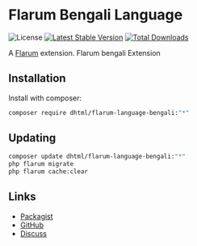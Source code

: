 # Flarum Bengali Language

![License](https://img.shields.io/badge/license-GPL-1.0-or-later-blue.svg) [![Latest Stable Version](https://img.shields.io/packagist/v/dhtml/flarum-language-bengali.svg)](https://packagist.org/packages/dhtml/flarum-language-bengali) [![Total Downloads](https://img.shields.io/packagist/dt/dhtml/flarum-language-bengali.svg)](https://packagist.org/packages/dhtml/flarum-language-bengali)

A [Flarum](http://flarum.org) extension. Flarum bengali Extension

## Installation

Install with composer:

```sh
composer require dhtml/flarum-language-bengali:"*"
```

## Updating

```sh
composer update dhtml/flarum-language-bengali:"*"
php flarum migrate
php flarum cache:clear
```

## Links

- [Packagist](https://packagist.org/packages/dhtml/flarum-language-bengali)
- [GitHub](https://github.com/dhtml/flarum-language-bengali)
- [Discuss](https://discuss.flarum.org/d/PUT_DISCUSS_SLUG_HERE)
